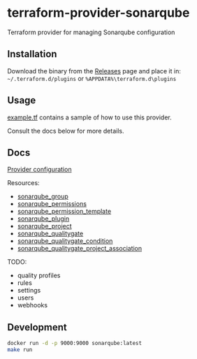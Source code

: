 # terraform-provider-sonarqube
Terraform provider for managing Sonarqube configuration

## Installation
Download the binary from the [Releases](https://github.com/jdamata/terraform-provider-sonarqube/releases/latest) page and place it in: ```~/.terraform.d/plugins``` or ```%APPDATA%\terraform.d\plugins```

## Usage
[example.tf](example.tf) contains a sample of how to use this provider.

Consult the docs below for more details.

## Docs
[Provider configuration](docs/provider.md)

Resources:
- [sonarqube_group](docs/sonarqube_group.md)
- [sonarqube_permissions](docs/sonarqube_permissions.md)
- [sonarqube_permission_template](docs/sonarqube_permission_template.md)
- [sonarqube_plugin](docs/sonarqube_plugin.md)
- [sonarqube_project](docs/sonarqube_project.md)
- [sonarqube_qualitygate](docs/sonarqube_qualitygate.md)
- [sonarqube_qualitygate_condition](docs/sonarqube_qualitygate_condition.md)
- [sonarqube_qualitygate_project_association](docs/sonarqube_qualitygate_project_association.md)

TODO:
- quality profiles
- rules
- settings
- users
- webhooks

## Development
```bash
docker run -d -p 9000:9000 sonarqube:latest
make run
```
